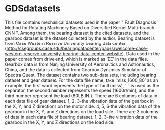 # GDSdatasets
This file contains mechanical datasets used in the paper " Fault Diagnosis Method for Rotating Machinery Based on Diversified Kernel Multi-branch CNN ". Among them, the bearing dataset is the cited datasets, and the gearbox dataset is the dataset collected by the author.
Bearing dataset is from Case Western Reserve University bearing data center (http://csegroups.case.edu/bearingdatacenter/pages/welcome-case-western-reserve-university-bearing-data-center-website). Data used in the paper comes from drive end, which is marked as ‘DE’ in the data files.
Gearbox data is from Nanjing University of Aeronautics and Astronautics, China, and the data is collected from Gearbox Dynamics Simulator of Spectra Quest. The dataset contains two sub-data sets, including bearing dataset and gear dataset.
For the data file name, take ‘miss_1600_80’ as an example, the first word represents the type of fault (miss), ‘_’ is used as the separator, the second number represents the speed (1600r/min), and the third number represent the load (80LB.IN.).
There are 6 columns of data in each data file of gear dataset. 1, 2, 3-the vibration data of the gearbox in the X, Y, and Z directions on the motor side. 4, 5, 6-the vibration data of the gearbox in the X, Y, and Z directions on the load side.
There are 3 columns of data in each data file of bearing dataset. 1, 2, 3-the vibration data of the gearbox in the X, Y, and Z directions on the load side.
